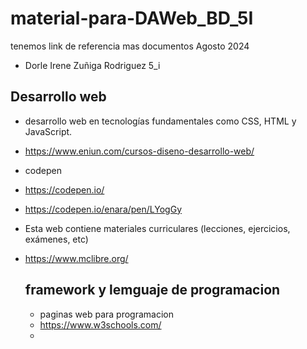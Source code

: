 # material-para-DAWeb_BD_5I
tenemos link de referencia mas documentos Agosto 2024
- Dorle Irene Zuñiga Rodriguez 5_i
## Desarrollo web
- desarrollo web en tecnologías fundamentales como CSS, HTML y JavaScript.
- https://www.eniun.com/cursos-diseno-desarrollo-web/
- codepen
- https://codepen.io/

- https://codepen.io/enara/pen/LYogGy
- Esta web contiene materiales curriculares (lecciones, ejercicios, exámenes, etc)
- https://www.mclibre.org/
  ## framework y lemguaje de programacion
  - paginas web para programacion
  - https://www.w3schools.com/
  - 
